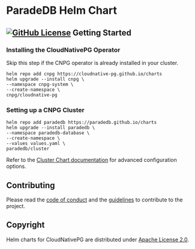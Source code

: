 # ParadeDB Helm Chart

[![GitHub License](https://img.shields.io/github/license/cloudnative-pg/charts)][license]
Getting Started
---------------

### Installing the CloudNativePG Operator
Skip this step if the CNPG operator is already installed in your cluster.

```console
helm repo add cnpg https://cloudnative-pg.github.io/charts
helm upgrade --install cnpg \
--namespace cnpg-system \
--create-namespace \
cnpg/cloudnative-pg
```

### Setting up a CNPG Cluster

```console
helm repo add paradedb https://paradedb.github.io/charts
helm upgrade --install paradedb \
--namespace paradedb-database \
--create-namespace \
--values values.yaml \
paradedb/cluster
```

Refer to the [Cluster Chart documentation](charts/cluster/README.md) for advanced configuration options.

## Contributing

Please read the [code of conduct](CODE-OF-CONDUCT.md) and the
[guidelines](CONTRIBUTING.md) to contribute to the project.

## Copyright

Helm charts for CloudNativePG are distributed under [Apache License 2.0](LICENSE).

[stackoverflow]: https://stackoverflow.com/questions/tagged/cloudnative-pg
[license]: https://github.com/cloudnative-pg/charts?tab=Apache-2.0-1-ov-file
